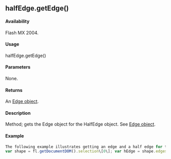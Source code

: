 ## halfEdge.getEdge()

#### Availability

Flash MX 2004.

#### Usage

halfEdge.getEdge()

#### Parameters

None.

#### Returns

An [Edge object](../Edge_object/edge_summary.md).

#### Description

Method; gets the Edge object for the HalfEdge object. See [Edge object](../Edge_object/edge_summary.md).

#### Example

```javascript
The following example illustrates getting an edge and a half edge for the specified shape:
var shape = fl.getDocumentDOM().selection\[0\]; var hEdge = shape.edges\[0\].getHalfEdge(0); var edge = hEdge.getEdge();

```